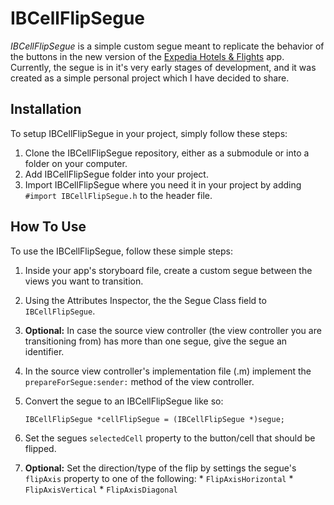 IBCellFlipSegue
===============

*IBCellFlipSegue* is a simple custom segue meant to replicate the behavior of the buttons in the new version of the [Expedia Hotels & Flights](https://itunes.apple.com/us/app/expedia-hotels-flights/id427916203?mt=8) app. Currently, the segue is in it's very early stages of development, and it was created as a simple personal project which I have decided to share.

Installation
---------------

To setup IBCellFlipSegue in your project, simply follow these steps:

1.	Clone the IBCellFlipSegue repository, either as a submodule or into a folder on your computer.
2.	Add IBCellFlipSegue folder into your project.
3.	Import IBCellFlipSegue where you need it in your project by adding `#import IBCellFlipSegue.h` to the header file.

How To Use
---------------

To use the IBCellFlipSegue, follow these simple steps:

1.  Inside your app's storyboard file, create a custom segue between the views you want to transition.
2.  Using the Attributes Inspector, the the Segue Class field to `IBCellFlipSegue`.
3.  **Optional:** In case the source view controller (the view controller you are transitioning from) has more than one segue, give the segue an identifier.
4.  In the source view controller's implementation file (.m) implement the `prepareForSegue:sender:` method of the view controller.
5.  Convert the segue to an IBCellFlipSegue like so:

        IBCellFlipSegue *cellFlipSegue = (IBCellFlipSegue *)segue;

6.  Set the segues `selectedCell` property to the button/cell that should be flipped.
7.  **Optional:** Set the direction/type of the flip by settings the segue's `flipAxis` property to one of the following:
        *    `FlipAxisHorizontal`
        *    `FlipAxisVertical`
        *    `FlipAxisDiagonal`
